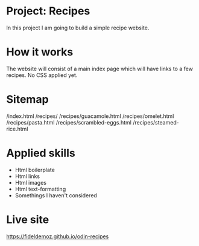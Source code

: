 # Project: Recipes
In this project I am going to build a simple recipe website.
# How it works
The website will consist of a main index page which will have links to a few recipes. No CSS applied yet.
# Sitemap
/index.html
/recipes/
/recipes/guacamole.html
/recipes/omelet.html
/recipes/pasta.html
/recipes/scrambled-eggs.html
/recipes/steamed-rice.html
# Applied skills
* Html boilerplate
* Html links
* Html images
* Html text-formatting
* Somethings I haven't considered
# Live site
https://fideldemoz.github.io/odin-recipes
